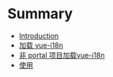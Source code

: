 # Summary

* [Introduction](README.md)
* [加载 vue-i18n](chapter1.md)
* [非 portal 项目加载vue-i18n](fei-portal-xiang-mu-jia-zai-yu-yan-bao.md)
* [使用](shi-yong.md)

